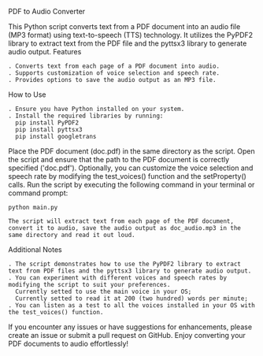PDF to Audio Converter

This Python script converts text from a PDF document into an audio file (MP3 format) using text-to-speech (TTS) technology. It utilizes the PyPDF2 library to extract text from the PDF file and the pyttsx3 library to generate audio output.
Features

    . Converts text from each page of a PDF document into audio.
    . Supports customization of voice selection and speech rate.
    . Provides options to save the audio output as an MP3 file.

How to Use

    . Ensure you have Python installed on your system.
    . Install the required libraries by running:
      pip install PyPDF2
      pip install pyttsx3
      pip install googletrans

Place the PDF document (doc.pdf) in the same directory as the script.
Open the script and ensure that the path to the PDF document is correctly specified ('doc.pdf').
Optionally, you can customize the voice selection and speech rate by modifying the test_voices() function and the setProperty() calls.
Run the script by executing the following command in your terminal or command prompt:

    python main.py

    The script will extract text from each page of the PDF document, convert it to audio, save the audio output as doc_audio.mp3 in the same directory and read it out loud.

Additional Notes

    . The script demonstrates how to use the PyPDF2 library to extract text from PDF files and the pyttsx3 library to generate audio output.
    . You can experiment with different voices and speech rates by modifying the script to suit your preferences.
      Currently setted to use the main voice in your OS;
      Currently setted to read it at 200 (two hundred) words per minute;
    . You can listen as a test to all the voices installed in your OS with the test_voices() function.

If you encounter any issues or have suggestions for enhancements, please create an issue or submit a pull request on GitHub. Enjoy converting your PDF documents to audio effortlessly!
